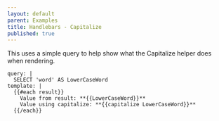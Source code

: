 ```yaml
---
layout: default
parent: Examples
title: Handlebars - Capitalize
published: true
---
```

This uses a simple query to help show what the Capitalize helper does when rendering. 

```qatt
query: | 
  SELECT 'word' AS LowerCaseWord
template: | 
  {{#each result}}   
    Value from result: **{{LowerCaseWord}}**
    Value using capitalize: **{{capitalize LowerCaseWord}}**
  {{/each}} 
```

